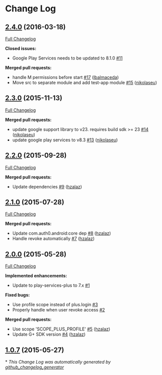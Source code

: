 # Change Log

## [2.4.0](https://github.com/auth0/Lock-GooglePlus.Android/tree/2.4.0) (2016-03-18)
[Full Changelog](https://github.com/auth0/Lock-GooglePlus.Android/compare/2.3.0...2.4.0)

**Closed issues:**

- Google Play Services needs to be updated to 8.1.0 [\#11](https://github.com/auth0/Lock-GooglePlus.Android/issues/11)

**Merged pull requests:**

- handle M permissions before start [\#17](https://github.com/auth0/Lock-GooglePlus.Android/pull/17) ([lbalmaceda](https://github.com/lbalmaceda))
- Move src to separate module and add test-app module [\#15](https://github.com/auth0/Lock-GooglePlus.Android/pull/15) ([nikolaseu](https://github.com/nikolaseu))

## [2.3.0](https://github.com/auth0/Lock-GooglePlus.Android/tree/2.3.0) (2015-11-13)
[Full Changelog](https://github.com/auth0/Lock-GooglePlus.Android/compare/2.2.0...2.3.0)

**Merged pull requests:**

- update google support library to v23. requires build sdk \>= 23 [\#14](https://github.com/auth0/Lock-GooglePlus.Android/pull/14) ([nikolaseu](https://github.com/nikolaseu))
- update google play services to v8.3 [\#13](https://github.com/auth0/Lock-GooglePlus.Android/pull/13) ([nikolaseu](https://github.com/nikolaseu))

## [2.2.0](https://github.com/auth0/Lock-GooglePlus.Android/tree/2.2.0) (2015-09-28)
[Full Changelog](https://github.com/auth0/Lock-GooglePlus.Android/compare/2.1.0...2.2.0)

**Merged pull requests:**

- Update dependencies [\#9](https://github.com/auth0/Lock-GooglePlus.Android/pull/9) ([hzalaz](https://github.com/hzalaz))

## [2.1.0](https://github.com/auth0/Lock-GooglePlus.Android/tree/2.1.0) (2015-07-28)
[Full Changelog](https://github.com/auth0/Lock-GooglePlus.Android/compare/2.0.0...2.1.0)

**Merged pull requests:**

- Update com.auth0.android:core dep [\#8](https://github.com/auth0/Lock-GooglePlus.Android/pull/8) ([hzalaz](https://github.com/hzalaz))
- Handle revoke automatically [\#7](https://github.com/auth0/Lock-GooglePlus.Android/pull/7) ([hzalaz](https://github.com/hzalaz))

## [2.0.0](https://github.com/auth0/Lock-GooglePlus.Android/tree/2.0.0) (2015-05-28)
[Full Changelog](https://github.com/auth0/Lock-GooglePlus.Android/compare/1.0.7...2.0.0)

**Implemented enhancements:**

- Update to play-services-plus to 7.x [\#1](https://github.com/auth0/Lock-GooglePlus.Android/issues/1)

**Fixed bugs:**

- Use profile scope instead of plus.login [\#3](https://github.com/auth0/Lock-GooglePlus.Android/issues/3)
- Properly handle when user revoke access [\#2](https://github.com/auth0/Lock-GooglePlus.Android/issues/2)

**Merged pull requests:**

- Use scope 'SCOPE\_PLUS\_PROFILE' [\#5](https://github.com/auth0/Lock-GooglePlus.Android/pull/5) ([hzalaz](https://github.com/hzalaz))
- Update G+ SDK version [\#4](https://github.com/auth0/Lock-GooglePlus.Android/pull/4) ([hzalaz](https://github.com/hzalaz))

## [1.0.7](https://github.com/auth0/Lock-GooglePlus.Android/tree/1.0.7) (2015-05-27)


\* *This Change Log was automatically generated by [github_changelog_generator](https://github.com/skywinder/Github-Changelog-Generator)*